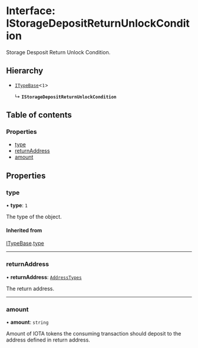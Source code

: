 # Interface: IStorageDepositReturnUnlockCondition

Storage Desposit Return Unlock Condition.

## Hierarchy

- [`ITypeBase`](ITypeBase.md)<``1``\>

  ↳ **`IStorageDepositReturnUnlockCondition`**

## Table of contents

### Properties

- [type](IStorageDepositReturnUnlockCondition.md#type)
- [returnAddress](IStorageDepositReturnUnlockCondition.md#returnaddress)
- [amount](IStorageDepositReturnUnlockCondition.md#amount)

## Properties

### type

• **type**: ``1``

The type of the object.

#### Inherited from

[ITypeBase](ITypeBase.md).[type](ITypeBase.md#type)

___

### returnAddress

• **returnAddress**: [`AddressTypes`](../api.md#addresstypes)

The return address.

___

### amount

• **amount**: `string`

Amount of IOTA tokens the consuming transaction should deposit to the address defined in return address.
